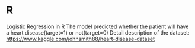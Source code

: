 # R
Logistic Regression in R
The model predicted whether the patient will have a heart disease(target=1) or not(target=0)
Detail description of the dataset: https://www.kaggle.com/johnsmith88/heart-disease-dataset
